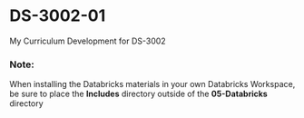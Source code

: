 # DS-3002-01
My Curriculum Development for DS-3002

### Note:
When installing the Databricks materials in your own Databricks Workspace, be sure to place the **Includes** directory outside of the **05-Databricks** directory
